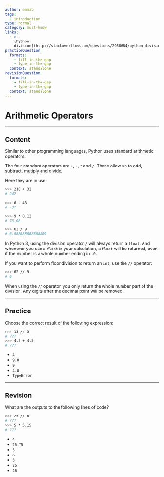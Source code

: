```yaml
---
author: emmab
tags:
  - introduction
type: normal
category: must-know
links:
  - >-
    [Python
    division](http://stackoverflow.com/questions/2958684/python-division){website}
practiceQuestion:
  formats:
    - fill-in-the-gap
    - type-in-the-gap
  context: standalone
revisionQuestion:
  formats:
    - fill-in-the-gap
    - type-in-the-gap
  context: standalone
---
```


# Arithmetic Operators


---

## Content

Similar to other programming languages, Python uses standard arithmetic operators.

The four standard operators are `+`, `-`, `*` and `/`. These allow us to add, subtract, mutiply and divide.

Here they are in use:

```bash
>>> 210 + 32
# 242

>>> 6 - 43
# -37

>>> 9 * 8.12
# 73.08

>>> 62 / 9
# 6.888888888888889
```

In Python 3, using the division operator `/` will always return a `float`. And whenever you use a `float` in your calculation, a `float` will be returned, even if the number is a whole number ending in `.0`.

If you want to perform floor division to return an `int`, use the `//` operator:

```bash
>>> 62 // 9
# 6
```

When using the `//` operator, you only return the whole number part of the division. Any digits after the decimal point will be removed.


---

## Practice

Choose the correct result of the following expression:

```bash
>>> 13 // 3 
# ???
>>> 4.5 + 4.5 
# ???
```

- `4`
- `9.0`
- `9`
- `4.0`
- `TypeError`


---

## Revision

What are the outputs to the following lines of code?

```bash
>>> 25 // 6 
# ???
>>> 5 * 5.15 
# ???
```

- `4`
- `25.75`
- `5`
- `6`
- `3`
- `25`
- `26`
